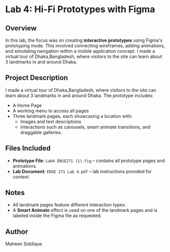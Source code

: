 # Lab 4: Hi-Fi Prototypes with Figma

## Overview
In this lab, the focus was on creating **interactive prototypes** using Figma's prototyping mode. This involved connecting wireframes, adding animations, and simulating navigation within a mobile application concept. I made a virtual tour of Dhaka,Bangladesh, where visitors to the site can learn about 3 landmarks in and around Dhaka. 

## Project Description
I made a virtual tour of Dhaka,Bangladesh, where visitors to the site can learn about 3 landmarks in and around Dhaka. The prototype includes: 
- A Home Page
- A working menu to access all pages
- Three landmark pages, each showcasing a location with:
    - Images and text descriptions
     - Interactions such as carousels, smart animate transitions, and draggable galleries.

## Files Included
- **Prototype File**: `Lab4 ENSE271 (1).fig` – contains all prototype pages and animations.
- **Lab Document**: `ENSE 271 Lab 4.pdf` – lab instructions provided for context.

## Notes
- All landmark pages feature different interaction types.
- A **Smart Animate** effect is used on one of the landmark pages and is labeled inside the Figma file as requested.

## Author
Maheen Siddique
